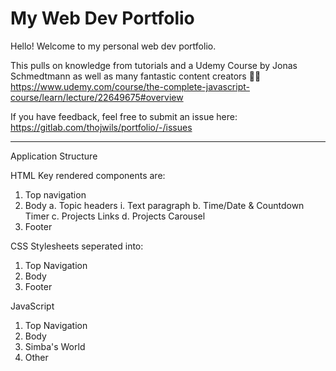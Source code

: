 # My Web Dev Portfolio

Hello! Welcome to my personal web dev portfolio.

This pulls on knowledge from tutorials and a Udemy Course by Jonas Schmedtmann as well as many fantastic content creators 👨‍💻
https://www.udemy.com/course/the-complete-javascript-course/learn/lecture/22649675#overview

If you have feedback, feel free to submit an issue here: https://gitlab.com/thojwils/portfolio/-/issues

---

Application Structure

HTML
Key rendered components are:

1. Top navigation
2. Body
   a. Topic headers
   i. Text paragraph
   b. Time/Date & Countdown Timer
   c. Projects Links
   d. Projects Carousel
3. Footer

CSS
Stylesheets seperated into:

1. Top Navigation
2. Body
3. Footer

JavaScript

1. Top Navigation
2. Body
3. Simba's World
4. Other
